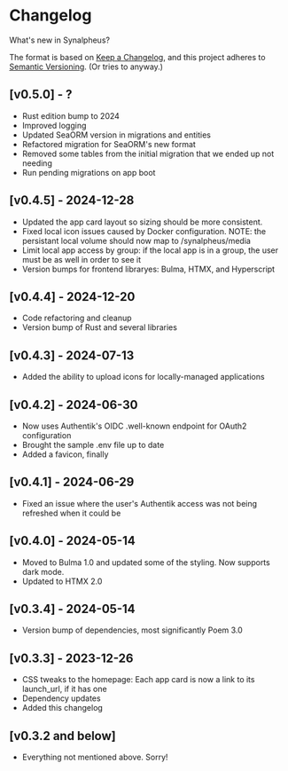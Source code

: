 # Changelog

What's new in Synalpheus?

The format is based on [Keep a Changelog](https://keepachangelog.com/en/1.0.0/),
and this project adheres to [Semantic Versioning](https://semver.org/spec/v2.0.0.html). (Or tries to anyway.)

## [v0.5.0] - ?
- Rust edition bump to 2024
- Improved logging
- Updated SeaORM version in migrations and entities
- Refactored migration for SeaORM's new format
- Removed some tables from the initial migration that we ended up not needing
- Run pending migrations on app boot

## [v0.4.5] - 2024-12-28
- Updated the app card layout so sizing should be more consistent.
- Fixed local icon issues caused by Docker configuration. NOTE: the persistant local volume should now map to /synalpheus/media
- Limit local app access by group: if the local app is in a group, the user must be as well in order to see it
- Version bumps for frontend libraryes: Bulma, HTMX, and Hyperscript

## [v0.4.4] - 2024-12-20
- Code refactoring and cleanup
- Version bump of Rust and several libraries

## [v0.4.3] - 2024-07-13
- Added the ability to upload icons for locally-managed applications

## [v0.4.2] - 2024-06-30
- Now uses Authentik's OIDC .well-known endpoint for OAuth2 configuration
- Brought the sample .env file up to date
- Added a favicon, finally

## [v0.4.1] - 2024-06-29
- Fixed an issue where the user's Authentik access was not being refreshed when it could be

## [v0.4.0] - 2024-05-14
- Moved to Bulma 1.0 and updated some of the styling. Now supports dark mode.
- Updated to HTMX 2.0

## [v0.3.4] - 2024-05-14
- Version bump of dependencies, most significantly Poem 3.0

## [v0.3.3] - 2023-12-26
- CSS tweaks to the homepage: Each app card is now a link to its launch_url, if it has one
- Dependency updates
- Added this changelog

## [v0.3.2 and below]
- Everything not mentioned above. Sorry!